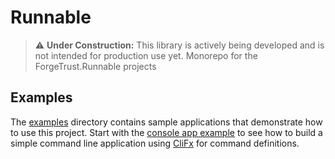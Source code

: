 # Runnable

> ⚠️ **Under Construction:** This library is actively being developed and is not intended for production use yet.
Monorepo for the ForgeTrust.Runnable projects

## Examples

The [examples](examples) directory contains sample applications that demonstrate how to use this project.
Start with the [console app example](examples/console-app) to see how to build a simple command line application using [CliFx](https://github.com/Tyrrrz/CliFx) for command definitions.
